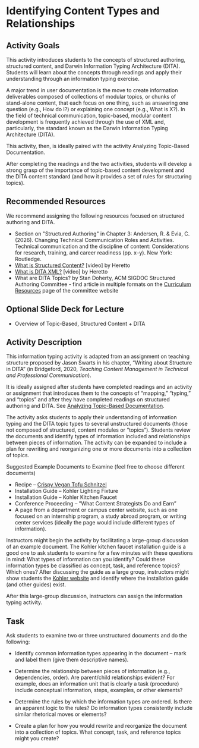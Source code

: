 # Identifying Content Types and Relationships

## Activity Goals

This activity introduces students to the concepts of structured authoring, structured content, and Darwin Information Typing Architecture (DITA). Students will learn about the concepts through readings and apply their understanding through an information typing exercise. 

A major trend in user documentation is the move to create information deliverables composed of collections of modular topics, or chunks of stand-alone content, that each focus on one thing, such as answering one question (e.g., How do I?) or explaining one concept (e.g., What is X?). In the field of technical communication, topic-based, modular content development is frequently achieved through the use of XML and, particularly, the standard known as the Darwin Information Typing Architecture (DITA).

This activity, then, is ideally paired with the activity Analyzing Topic-Based Documentation. 

After completing the readings and the two activities, students will develop a strong grasp of the importance of topic-based content development and the DITA content standard (and how it provides a set of rules for structuring topics).

## Recommended Resources

We recommend assigning the following resources focused on structured authoring and DITA. 

* Section on "Structured Authoring" in Chapter 3: Andersen, R. & Evia, C. (2026). Changing Technical Communication Roles and Activities. Technical communication and the discipline of content: Considerations for research, training, and career readiness (pp. x–y). New York: Routledge.
* [What is Structured Content?](https://www.youtube.com/watch?v=7SWhLVaWVP8&list=PL4ZeW5ujwMiHejcQaJrhxlSCHcRqlTidx&index=3) [video] by Heretto
* [What is DITA XML?](https://www.youtube.com/watch?v=Y9SzB5KceIQ&list=PL4ZeW5ujwMiHejcQaJrhxlSCHcRqlTidx&index=7) [video] by Heretto
* What are DITA Topics? by Stan Doherty, ACM SIGDOC Structured Authoring Committee - find article in multiple formats on the [Curriculum Resources](https://acm-sigdoc-structured.org/1-curriculum-resources.html) page of the committee website

## Optional Slide Deck for Lecture

* Overview of Topic-Based, Structured Content + DITA

## Activity Description

This information typing activity is adapted from an assignment on teaching structure proposed by Jason Swarts in his chapter, “Writing about Structure in DITA” (in Bridgeford, 2020, *Teaching Content Management in Technical and Professional Communication*). 

It is ideally assigned after students have completed readings and an activity or assignment that introduces them to the concepts of “mapping,” “typing,” and “topics” and after they have completed readings on structured authoring and DITA. See [Analyzing Topic-Based Documentation](activity-analyzingdocumentation.md). 

The activity asks students to apply their understanding of information typing and the DITA topic types to several unstructured documents (those not composed of structured, content modules or “topics”). Students review the documents and identify types of information included and relationships between pieces of information. The activity can be expanded to include a plan for rewriting and reorganizing one or more documents into a collection of topics.  

Suggested Example Documents to Examine (feel free to choose different documents)

* Recipe – [Crispy Vegan Tofu Schnitzel](https://healthfulblondie.com/wprm_print/39547)
* Installation Guide – Kohler Lighting Fixture
* Installation Guide – Kohler Kitchen Faucet
* Conference Proceeding – ”What Content Strategists Do and Earn”
* A page from a department or campus center website, such as one focused on an internship program, a study abroad program, or writing center services (ideally the page would include different types of information). 

Instructors might begin the activity by facilitating a large-group discussion of an example document. The Kohler kitchen faucet installation guide is a good one to ask students to examine for a few minutes with these questions in mind: What types of information can you identify? Could these information types be classified as concept, task, and reference topics? Which ones? After discussing the guide as a large group, instructors might show students the [Kohler website](www.kohler.com) and identify where the installation guide (and other guides) exist. 

After this large-group discussion, instructors can assign the information typing activity. 

## Task

Ask students to examine two or three unstructured documents and do the following:

* Identify common information types appearing in the document – mark and label them (give them descriptive names).

* Determine the relationship between pieces of information (e.g., dependencies, order). Are parent/child relationships evident? For example, does an information unit that is clearly a task (procedure) include conceptual information, steps, examples, or other elements?

* Determine the rules by which the information types are ordered. Is there an apparent logic to the rules? Do information types consistently include similar rhetorical moves or elements? 

* Create a plan for how you would rewrite and reorganize the document into a collection of topics. What concept, task, and reference topics might you create?


